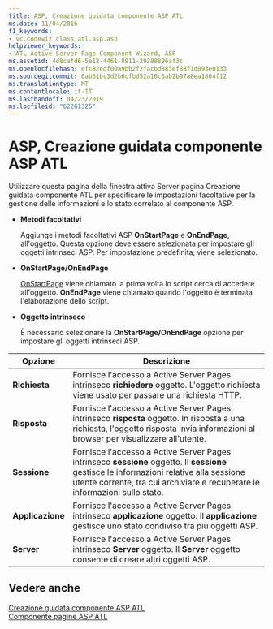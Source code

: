 ```yaml
---
title: ASP, Creazione guidata componente ASP ATL
ms.date: 11/04/2016
f1_keywords:
- vc.codewiz.class.atl.asp.asp
helpviewer_keywords:
- ATL Active Server Page Component Wizard, ASP
ms.assetid: 4d8cafd6-5e12-4461-8911-29288896af3c
ms.openlocfilehash: efc82edf00a9bb2f2facbd883ef88f1d093e0133
ms.sourcegitcommit: 0ab61bc3d2b6cfbd52a16c6ab2b97a8ea1864f12
ms.translationtype: MT
ms.contentlocale: it-IT
ms.lasthandoff: 04/23/2019
ms.locfileid: "62261325"
---
```

# <a name="asp-atl-active-server-page-component-wizard"></a>ASP, Creazione guidata componente ASP ATL

Utilizzare questa pagina della finestra attiva Server pagina Creazione guidata componente ATL per specificare le impostazioni facoltative per la gestione delle informazioni e lo stato correlato al componente ASP.

- **Metodi facoltativi**

   Aggiunge i metodi facoltativi ASP **OnStartPage** e **OnEndPage**, all'oggetto. Questa opzione deve essere selezionata per impostare gli oggetti intrinseci ASP. Per impostazione predefinita, viene selezionato.

- **OnStartPage/OnEndPage**

   [OnStartPage](https://msdn.microsoft.com/library/ms691624.aspx) viene chiamato la prima volta lo script cerca di accedere all'oggetto. **OnEndPage** viene chiamato quando l'oggetto è terminata l'elaborazione dello script.

- **Oggetto intrinseco**

   È necessario selezionare la **OnStartPage/OnEndPage** opzione per impostare gli oggetti intrinseci ASP.

|Opzione|Descrizione|
|------------|-----------------|
|**Richiesta**|Fornisce l'accesso a Active Server Pages intrinseco **richiedere** oggetto. L'oggetto richiesta viene usato per passare una richiesta HTTP.|
|**Risposta**|Fornisce l'accesso a Active Server Pages intrinseco **risposta** oggetto. In risposta a una richiesta, l'oggetto risposta invia informazioni al browser per visualizzare all'utente.|
|**Sessione**|Fornisce l'accesso a Active Server Pages intrinseco **sessione** oggetto. Il **sessione** gestisce le informazioni relative alla sessione utente corrente, tra cui archiviare e recuperare le informazioni sullo stato.|
|**Applicazione**|Fornisce l'accesso a Active Server Pages intrinseco **applicazione** oggetto. Il **applicazione** gestisce uno stato condiviso tra più oggetti ASP.|
|**Server**|Fornisce l'accesso a Active Server Pages intrinseco **Server** oggetto. Il **Server** oggetto consente di creare altri oggetti ASP.|

## <a name="see-also"></a>Vedere anche

[Creazione guidata componente ASP ATL](../../atl/reference/atl-active-server-page-component-wizard.md)<br/>
[Componente pagine ASP ATL](../../atl/reference/adding-an-atl-active-server-page-component.md)
